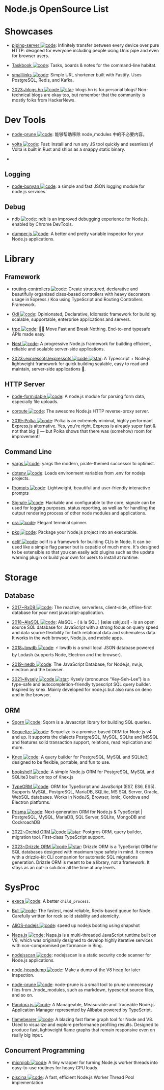 # Node.js OpenSource List

# Showcases

- [piping-server ![code](https://ng-tech.icu/assets/code.svg)](https://github.com/nwtgck/piping-server): Infinitely transfer between every device over pure HTTP: designed for everyone including people using Unix pipe and even for browser users.

- [Taskbook ![code](https://ng-tech.icu/assets/code.svg)](https://github.com/klauscfhq/taskbook): Tasks, boards & notes for the command-line habitat.

- [smalllinks ![code](https://ng-tech.icu/assets/code.svg)](https://github.com/smallcase/smalllinks): Simple URL shortener built with Fastify. Uses PostgreSQL, Redis, and Kafka.

- [2023~blogs.hn ![code](https://ng-tech.icu/assets/code.svg) ![star](https://img.shields.io/github/stars/surprisetalk/blogs.hn)](https://github.com/surprisetalk/blogs.hn): blogs.hn is for personal blogs! Non-technical blogs are okay too, but remember that the community is mostly folks from HackerNews.

# Dev Tools

- [node-prune ![code](https://ng-tech.icu/assets/code.svg)](https://github.com/tj/node-prune): 能够帮助移除 node_modules 中的不必要内容。

- [volta ![code](https://ng-tech.icu/assets/code.svg)](https://github.com/volta-cli/volta): Fast: Install and run any JS tool quickly and seamlessly! Volta is built in Rust and ships as a snappy static binary.
-

## Logging

- [node-bunyan ![code](https://ng-tech.icu/assets/code.svg)](https://github.com/trentm/node-bunyan): a simple and fast JSON logging module for node.js services.

## Debug

- [ndb ![code](https://ng-tech.icu/assets/code.svg)](https://github.com/GoogleChromeLabs/ndb): ndb is an improved debugging experience for Node.js, enabled by Chrome DevTools.

- [dumper.js ![code](https://ng-tech.icu/assets/code.svg)](https://github.com/zeeshanu/dumper.js): A better and pretty variable inspector for your Node.js applications.

# Library

## Framework

- [routing-controllers ![code](https://ng-tech.icu/assets/code.svg)](https://github.com/typestack/routing-controllers): Create structured, declarative and beautifully organized class-based controllers with heavy decorators usage in Express / Koa using TypeScript and Routing Controllers Framework.

- [Odi ![code](https://ng-tech.icu/assets/code.svg)](https://github.com/Odi-ts/Odi): Opinionated, Declarative, Idiomatic framework for building scalable, supportable, enterprise applications and servers.

- [trpc ![code](https://ng-tech.icu/assets/code.svg)](https://github.com/trpc/trpc): 🧙‍♀️ Move Fast and Break Nothing. End-to-end typesafe APIs made easy.

- [Nest ![code](https://ng-tech.icu/assets/code.svg)](https://nestjs.com/): A progressive Node.js framework for building efficient, reliable and scalable server-side applications.

- [2023~expressots/expressots ![code](https://ng-tech.icu/assets/code.svg) ![star](https://img.shields.io/github/stars/expressots/expressots)](https://github.com/expressots/expressots): A Typescript + Node.js lightweight framework for quick building scalable, easy to read and maintain, server-side applications 🚀.

## HTTP Server

- [node-formidable ![code](https://ng-tech.icu/assets/code.svg)](https://github.com/felixge/node-formidable): A node.js module for parsing form data, especially file uploads.

- [coroute ![code](https://ng-tech.icu/assets/code.svg)](https://github.com/ethanent/coroute): The awesome Node.js HTTP reverse-proxy server.

- [2019~Polka ![code](https://ng-tech.icu/assets/code.svg)](https://github.com/lukeed/polka): Polka is an extremely minimal, highly performant Express.js alternative. Yes, you're right, Express is already super fast & not that big 🤔 — but Polka shows that there was (somehow) room for improvement!

## Command Line

- [yargs ![code](https://ng-tech.icu/assets/code.svg)](https://github.com/yargs/yargs): yargs the modern, pirate-themed successor to optimist.

- [dotenv ![code](https://ng-tech.icu/assets/code.svg)](https://github.com/motdotla/dotenv): Loads environment variables from .env for nodejs projects.

- [Prompts ![code](https://ng-tech.icu/assets/code.svg)](https://github.com/terkelg/prompts): Lightweight, beautiful and user-friendly interactive prompts

- [Signale ![code](https://ng-tech.icu/assets/code.svg)](https://github.com/klauscfhq/signale): Hackable and configurable to the core, signale can be used for logging purposes, status reporting, as well as for handling the output rendering process of other node modules and applications.

- [ora ![code](https://ng-tech.icu/assets/code.svg)](https://github.com/sindresorhus/ora): Elegant terminal spinner.

- [pkg ![code](https://ng-tech.icu/assets/code.svg)](https://github.com/zeit/pkg): Package your Node.js project into an executable.

- [oclif ![code](https://ng-tech.icu/assets/code.svg)](https://oclif.io/docs/introduction): oclif is a framework for building CLIs in Node. It can be used like a simple flag parser but is capable of much more. It's designed to be extensible so that you can easily add plugins such as the update warning plugin or build your own for users to install at runtime.

# Storage

## Database

- [2017~RxDB ![code](https://ng-tech.icu/assets/code.svg)](https://github.com/pubkey/rxdb): The reactive, serverless, client-side, offline-first database for your next javascript-application.

- [2018~AlaSQL ![code](https://ng-tech.icu/assets/code.svg)](https://github.com/agershun/alasql): AlaSQL - ( à la SQL ) [ælæ ɛskju:ɛl] - is an open source SQL database for JavaScript with a strong focus on query speed and data source flexibility for both relational data and schemaless data. It works in the web browser, Node.js, and mobile apps.

- [2018~lowdb ![code](https://ng-tech.icu/assets/code.svg)](https://github.com/typicode/lowdb): ⚡️ lowdb is a small local JSON database powered by Lodash (supports Node, Electron and the browser).

- [2019~nedb ![code](https://ng-tech.icu/assets/code.svg)](https://github.com/louischatriot/nedb): The JavaScript Database, for Node.js, nw.js, electron and the browser.

- [2021~Kysely ![code](https://ng-tech.icu/assets/code.svg) ![star](https://img.shields.io/github/stars/koskimas/kysely)](https://github.com/koskimas/kysely): Kysely (pronounce “Key-Seh-Lee”) is a type-safe and autocompletion-friendly typescript SQL query builder. Inspired by knex. Mainly developed for node.js but also runs on deno and in the browser.

## ORM

- [Sqorn ![code](https://ng-tech.icu/assets/code.svg)](https://github.com/lusakasa/sqorn): Sqorn is a Javascript library for building SQL queries.

- [Sequelize ![code](https://ng-tech.icu/assets/code.svg)](http://docs.sequelizejs.com/): Sequelize is a promise-based ORM for Node.js v4 and up. It supports the dialects PostgreSQL, MySQL, SQLite and MSSQL and features solid transaction support, relations, read replication and more.

- [Knex ![code](https://ng-tech.icu/assets/code.svg)](https://github.com/tgriesser/knex): A query builder for PostgreSQL, MySQL and SQLite3, designed to be flexible, portable, and fun to use.

- [bookshelf ![code](https://ng-tech.icu/assets/code.svg)](https://github.com/bookshelf/bookshelf): A simple Node.js ORM for PostgreSQL, MySQL and SQLite3 built on top of Knex.js

- [TypeORM ![code](https://ng-tech.icu/assets/code.svg)](https://github.com/typeorm/typeorm): ORM for TypeScript and JavaScript (ES7, ES6, ES5). Supports MySQL, PostgreSQL, MariaDB, SQLite, MS SQL Server, Oracle, WebSQL databases. Works in NodeJS, Browser, Ionic, Cordova and Electron platforms.

- [Prisma ![code](https://ng-tech.icu/assets/code.svg)](https://www.prisma.io/): Next-generation ORM for Node.js & TypeScript | PostgreSQL, MySQL, MariaDB, SQL Server, SQLite, MongoDB and CockroachDB

- [2022~Orchid ORM ![code](https://ng-tech.icu/assets/code.svg) ![star](https://img.shields.io/github/stars/romeerez/orchid-orm)](https://github.com/romeerez/orchid-orm): Postgres ORM, query builder, migration tool. First-class TypeScript support.

- [2023~Drizzle ORM ![code](https://ng-tech.icu/assets/code.svg) ![star](https://img.shields.io/github/stars/drizzle-team/drizzle-orm)](https://github.com/drizzle-team/drizzle-orm): Drizzle ORM is a TypeScript ORM for SQL databases designed with maximum type safety in mind. It comes with a drizzle-kit CLI companion for automatic SQL migrations generation. Drizzle ORM is meant to be a library, not a framework. It stays as an opt-in solution all the time at any levels.

# SysProc

- [execa ![code](https://ng-tech.icu/assets/code.svg)](https://github.com/sindresorhus/execa): A better `child_process`.

- [Bull ![code](https://ng-tech.icu/assets/code.svg)](https://github.com/OptimalBits/bull): The fastest, most reliable, Redis-based queue for Node.
  Carefully written for rock solid stability and atomicity.

- [AliOS-nodejs ![code](https://ng-tech.icu/assets/code.svg)](https://github.com/alibaba/AliOS-nodejs): speed up nodejs booting using snapshot

- [Napa.js ![code](https://ng-tech.icu/assets/code.svg)](https://github.com/Microsoft/napajs): Napa.js is a multi-threaded JavaScript runtime built on V8, which was originally designed to develop highly iterative services with non-compromised performance in Bing.

- [nodejsscan ![code](https://ng-tech.icu/assets/code.svg)](https://github.com/ajinabraham/nodejsscan): nodejsscan is a static security code scanner for Node.js applications.

- [node-heapdump ![code](https://ng-tech.icu/assets/code.svg)](https://github.com/bnoordhuis/node-heapdump): Make a dump of the V8 heap for later inspection.

- [node-prune ![code](https://ng-tech.icu/assets/code.svg)](https://github.com/tj/node-prune): node-prune is a small tool to prune unnecessary files from ./node_modules, such as markdown, typescript source files, and so on.

- [Pandora.js ![code](https://ng-tech.icu/assets/code.svg)](https://github.com/midwayjs/pandora): A Manageable, Measurable and Traceable Node.js Application Manager represented by Alibaba powered by TypeScript.

- [flamebearer ![code](https://ng-tech.icu/assets/code.svg)](https://github.com/mapbox/flamebearer): A blazing fast flame graph tool for Node and V8. Used to visualize and explore performance profiling results. Designed to produce fast, lightweight flame graphs that remain responsive even on really big input.

## Concurrent Programming

- [microjob ![code](https://ng-tech.icu/assets/code.svg)](https://github.com/wilk/microjob): A tiny wrapper for turning Node.js worker threads into easy-to-use routines for heavy CPU loads.

- [piscina ![code](https://ng-tech.icu/assets/code.svg)](https://github.com/piscinajs/piscina): A fast, efficient Node.js Worker Thread Pool implementation
